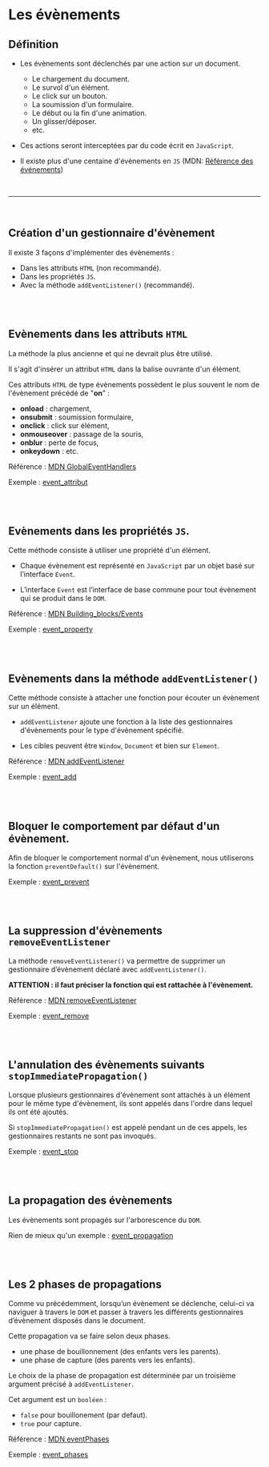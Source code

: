 # Les évènements 

## Définition

- Les évènements sont déclenchés par une action sur un document.
    
    - Le chargement du document.
    - Le survol d'un élément.
    - Le click sur un bouton.
    - La soumission d'un formulaire.
    - Le début ou la fin d'une animation.
    - Un glisser/déposer.
    - etc.  

- Ces actions seront interceptées par du code écrit en `JavaScript`.

- Il existe plus d'une centaine d'évènements en `JS` (MDN: [Référence des événements](https://developer.mozilla.org/fr/docs/Web/Events))

<br>

---

<br>

## Création d'un gestionnaire d'évènement

Il existe 3 façons d'implémenter des évènements :

- Dans les attributs `HTML` (non recommandé).
- Dans les propriétés `JS`.
- Avec la méthode `addEventListener()` (recommandé). 

<br>
<br>

## Evènements dans les attributs `HTML`

La méthode la plus ancienne et qui ne devrait plus être utilisé.

Il s'agit d'insérer un attribut `HTML` dans la balise ouvrante d'un élément.

Ces attributs `HTML` de type évènements possèdent le plus souvent le nom de l'évènement précédé de "**on**" :

- **onload** :      chargement,
- **onsubmit** :    soumission formulaire,
- **onclick** :     click sur élément,
- **onmouseover** : passage de la souris,
- **onblur** :      perte de focus,
- **onkeydown** :   etc.

Référence : [MDN GlobalEventHandlers](https://developer.mozilla.org/fr/docs/Web/API/GlobalEventHandlers)

Exemple : [event_attribut](event_attribut/index.html)

<br>
<br>

## Evènements dans les propriétés ``JS``.

Cette méthode consiste à utiliser une propriété d'un élément.

- Chaque évènement est représenté en ``JavaScript`` par un objet basé sur l’interface ``Event``.

- L’interface ``Event`` est l’interface de base commune pour tout évènement qui se produit dans le ``DOM``.

Référence : [MDN Building_blocks/Events](https://developer.mozilla.org/fr/docs/Learn/JavaScript/Building_blocks/Events)

Exemple : [event_property](event_property/index.html)

<br>
<br>

## Evènements dans la méthode ``addEventListener()``

Cette méthode consiste à attacher une fonction pour écouter un évènement sur un élément.

- `addEventListener` ajoute une fonction à la liste des gestionnaires d'évènements pour le type d'évènement spécifié.

- Les cibles peuvent être `Window`, `Document` et bien sur `Element`.

Référence : [MDN addEventListener](https://developer.mozilla.org/fr/docs/Web/API/EventTarget/addEventListener)

Exemple : [event_add](event_add/index.html)

<br>
<br>

## Bloquer le comportement par défaut d'un évènement.

Afin de bloquer le comportement normal d'un évènement, nous utiliserons la fonction `preventDefault()` sur l'évènement.

Exemple : [event_prevent](event_prevent/index.html)

<br>
<br>

## La suppression d'évènements `removeEventListener`

La méthode ``removeEventListener()`` va permettre de supprimer un gestionnaire d’évènement déclaré avec ``addEventListener()``.

**ATTENTION : il faut préciser la fonction qui est rattachée à l'évènement.**

Référence : [MDN removeEventListener](https://developer.mozilla.org/fr/docs/Web/API/EventTarget/removeEventListener)

Exemple : [event_remove](event_remove/index.html)

<br>
<br>

## L'annulation des évènements suivants `stopImmediatePropagation()`

Lorsque plusieurs gestionnaires d'évènement sont attachés à un élément pour le même type d'évènement, ils sont appelés dans l'ordre dans lequel ils ont été ajoutés. 

Si ``stopImmediatePropagation()`` est appelé pendant un de ces appels, les gestionnaires restants ne sont pas invoqués.

Exemple : [event_stop](event_stop/index.html)

<br>
<br>

## La propagation des évènements

Les évènements sont propagés sur l'arborescence du `DOM`.

Rien de mieux qu'un exemple : [event_propagation](event_propagation/index.html)


<br>
<br>

## Les 2 phases de propagations

Comme vu précédemment, lorsqu’un évènement se déclenche, celui-ci va naviguer à travers le ``DOM`` et passer à travers les différents gestionnaires d’évènement disposés dans le document.

Cette propagation va se faire selon deux phases. 
- une phase de bouillonnement (des enfants vers les parents).
- une phase de capture (des parents vers les enfants).

Le choix de la phase de propagation est déterminée par un troisième argument précisé à `addEventListener`. 

Cet argument est un `booléen` :
- ``false`` pour bouillonement (par defaut).
- ``true`` pour capture.

Référence : [MDN eventPhases](https://developer.mozilla.org/fr/docs/Web/API/Event/eventPhase)

Exemple : [event_phases](event_phases/index.html)

